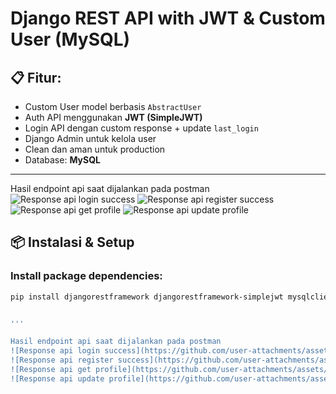 # Django REST API with JWT & Custom User (MySQL)

## 📋 Fitur:
- Custom User model berbasis `AbstractUser`
- Auth API menggunakan **JWT (SimpleJWT)**
- Login API dengan custom response + update `last_login`
- Django Admin untuk kelola user
- Clean dan aman untuk production
- Database: **MySQL**

---
Hasil endpoint api saat dijalankan pada postman
![Response api login success](https://github.com/user-attachments/assets/0d3eda9c-b7d4-45a4-aeb0-2aa51e9b1a6e)
![Response api register success](https://github.com/user-attachments/assets/4ef7b7e0-8ba1-4709-aeca-3db85f774205)
![Response api get profile](https://github.com/user-attachments/assets/742894e0-ed3f-436e-b734-5b47589342f0)
![Response api update profile](https://github.com/user-attachments/assets/e3be750c-6639-4e0b-bc5e-2ee382872257)
## 📦 Instalasi & Setup

### Install package dependencies:
```bash
pip install djangorestframework djangorestframework-simplejwt mysqlclient


'''

Hasil endpoint api saat dijalankan pada postman
![Response api login success](https://github.com/user-attachments/assets/0d3eda9c-b7d4-45a4-aeb0-2aa51e9b1a6e)
![Response api register success](https://github.com/user-attachments/assets/4ef7b7e0-8ba1-4709-aeca-3db85f774205)
![Response api get profile](https://github.com/user-attachments/assets/742894e0-ed3f-436e-b734-5b47589342f0)
![Response api update profile](https://github.com/user-attachments/assets/e3be750c-6639-4e0b-bc5e-2ee382872257)
